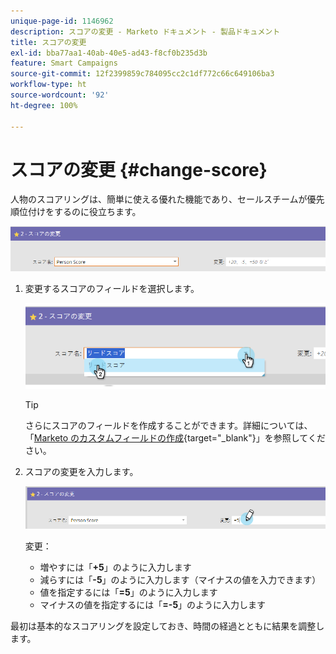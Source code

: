 ```yaml
---
unique-page-id: 1146962
description: スコアの変更 - Marketo ドキュメント - 製品ドキュメント
title: スコアの変更
exl-id: bba77aa1-40ab-40e5-ad43-f8cf0b235d3b
feature: Smart Campaigns
source-git-commit: 12f2399859c784095cc2c1df772c66c649106ba3
workflow-type: ht
source-wordcount: '92'
ht-degree: 100%

---
```


# スコアの変更 {#change-score}

人物のスコアリングは、簡単に使える優れた機能であり、セールスチームが優先順位付けをするのに役立ちます。

![](assets/change-score-1.png)

1. 変更するスコアのフィールドを選択します。

   ![](assets/change-score-2.png)

   >[!TIP]
   >
   >さらにスコアのフィールドを作成することができます。詳細については、「[Marketo のカスタムフィールドの作成](/help/marketo/product-docs/administration/field-management/create-a-custom-field-in-marketo.md){target="_blank"}」を参照してください。

1. スコアの変更を入力します。

   ![](assets/change-score-3.png)

   変更：

   * 増やすには「**+5**」のように入力します
   * 減らすには「**-5**」のように入力します（マイナスの値を入力できます）
   * 値を指定するには「**=5**」のように入力します
   * マイナスの値を指定するには「**=-5**」のように入力します

最初は基本的なスコアリングを設定しておき、時間の経過とともに結果を調整します。

